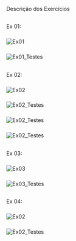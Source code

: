 Descrição dos Exercícios
##
Ex 01:
###
![Ex01](https://cdn.discordapp.com/attachments/966037769476534283/976571816585867355/unknown.png)
###
![Ex01_Testes](https://cdn.discordapp.com/attachments/966037769476534283/976571891621965934/unknown.png)
##
Ex 02:
###
![Ex02](https://cdn.discordapp.com/attachments/966037769476534283/976572873554665562/unknown.png)
###
![Ex02_Testes](https://cdn.discordapp.com/attachments/966037769476534283/976573149846077450/unknown.png)
###
![Ex02_Testes](https://cdn.discordapp.com/attachments/966037769476534283/976573520018567228/unknown.png)
###
![Ex02_Testes](https://cdn.discordapp.com/attachments/966037769476534283/976573771861340250/unknown.png)
##
Ex 03:
###
![Ex03](https://cdn.discordapp.com/attachments/966037769476534283/976574216465969252/unknown.png)
###
![Ex03_Testes](https://cdn.discordapp.com/attachments/966037769476534283/976574376109568030/unknown.png)
##
Ex 04:
###
![Ex02](https://cdn.discordapp.com/attachments/966037769476534283/976574925366259752/unknown.png)
###
![Ex02_Testes](https://cdn.discordapp.com/attachments/966037769476534283/976575063912505394/unknown.png)